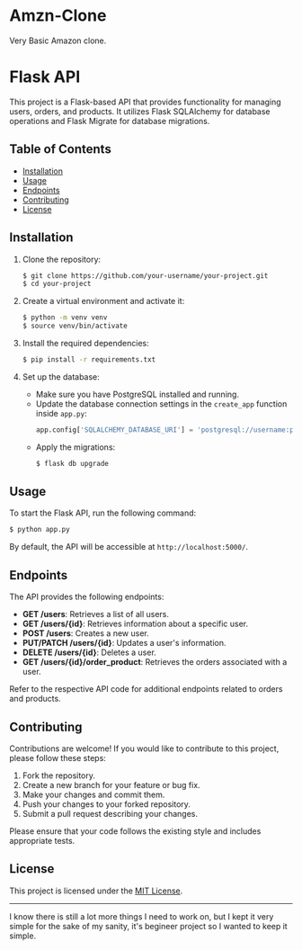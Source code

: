 # Amzn-Clone
Very Basic Amazon clone.

# Flask API

This project is a Flask-based API that provides functionality for managing users, orders, and products. It utilizes Flask SQLAlchemy for database operations and Flask Migrate for database migrations.

## Table of Contents

- [Installation](#installation)
- [Usage](#usage)
- [Endpoints](#endpoints)
- [Contributing](#contributing)
- [License](#license)

## Installation

1. Clone the repository:

   ```bash
   $ git clone https://github.com/your-username/your-project.git
   $ cd your-project
   ```

2. Create a virtual environment and activate it:

   ```bash
   $ python -m venv venv
   $ source venv/bin/activate
   ```

3. Install the required dependencies:

   ```bash
   $ pip install -r requirements.txt
   ```

4. Set up the database:
   - Make sure you have PostgreSQL installed and running.
   - Update the database connection settings in the `create_app` function inside `app.py`:
     ```python
     app.config['SQLALCHEMY_DATABASE_URI'] = 'postgresql://username:password@localhost:5432/database_name'
     ```
   - Apply the migrations:
     ```bash
     $ flask db upgrade
     ```

## Usage

To start the Flask API, run the following command:

```bash
$ python app.py
```

By default, the API will be accessible at `http://localhost:5000/`.

## Endpoints

The API provides the following endpoints:

- **GET /users**: Retrieves a list of all users.
- **GET /users/{id}**: Retrieves information about a specific user.
- **POST /users**: Creates a new user.
- **PUT/PATCH /users/{id}**: Updates a user's information.
- **DELETE /users/{id}**: Deletes a user.
- **GET /users/{id}/order_product**: Retrieves the orders associated with a user.

Refer to the respective API code for additional endpoints related to orders and products.

## Contributing

Contributions are welcome! If you would like to contribute to this project, please follow these steps:

1. Fork the repository.
2. Create a new branch for your feature or bug fix.
3. Make your changes and commit them.
4. Push your changes to your forked repository.
5. Submit a pull request describing your changes.

Please ensure that your code follows the existing style and includes appropriate tests.

## License

This project is licensed under the [MIT License](https://opensource.org/licenses/MIT).

---

I know there is still a lot more things I need to work on, but I kept it very simple for the sake of my sanity, it's begineer project so I wanted to keep it simple.
